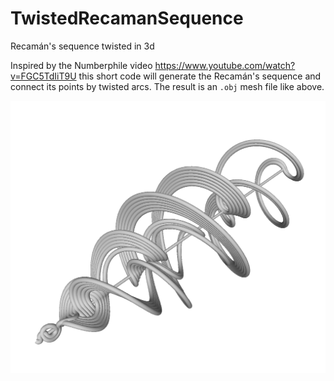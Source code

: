 # TwistedRecamanSequence
Recamán's sequence twisted in 3d

Inspired by the Numberphile video https://www.youtube.com/watch?v=FGC5TdIiT9U this short code will generate the Recamán's sequence and connect its points by twisted arcs. The result is an `.obj` mesh file like above.

![Recaman50](recaman50.png)